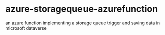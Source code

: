 # azure-storagequeue-azurefunction
an azure function implementing a storage queue trigger and saving data in microsoft dataverse
